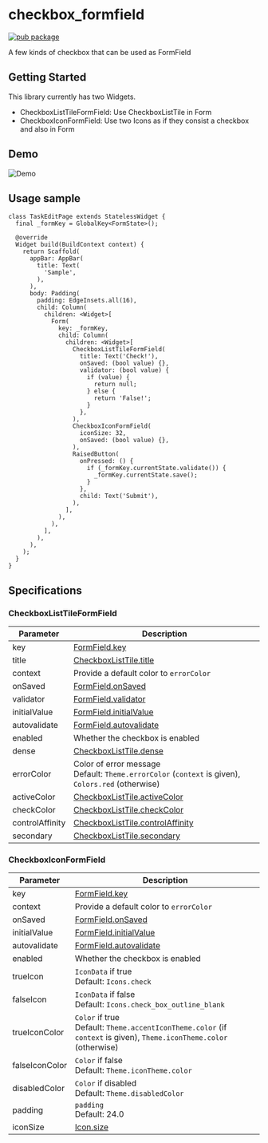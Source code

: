 # checkbox_formfield

[![pub package](https://img.shields.io/pub/v/checkbox_formfield.svg)](https://pub.dev/packages/checkbox_formfield)

A few kinds of checkbox that can be used as FormField

## Getting Started

This library currently has two Widgets.

* CheckboxListTileFormField: Use CheckboxListTile in Form
* CheckboxIconFormField: Use two Icons as if they consist a checkbox and also in Form

## Demo

![Demo](https://raw.githubusercontent.com/wiki/reidha/checkbox_formfield/images/demo.gif)

## Usage sample

```
class TaskEditPage extends StatelessWidget {
  final _formKey = GlobalKey<FormState>();

  @override
  Widget build(BuildContext context) {
    return Scaffold(
      appBar: AppBar(
        title: Text(
          'Sample',
        ),
      ),
      body: Padding(
        padding: EdgeInsets.all(16),
        child: Column(
          children: <Widget>[
            Form(
              key: _formKey,
              child: Column(
                children: <Widget>[
                  CheckboxListTileFormField(
                    title: Text('Check!'),
                    onSaved: (bool value) {},
                    validator: (bool value) {
                      if (value) {
                        return null;
                      } else {
                        return 'False!';
                      }
                    },
                  ),
                  CheckboxIconFormField(
                    iconSize: 32,
                    onSaved: (bool value) {},
                  ),
                  RaisedButton(
                    onPressed: () {
                      if (_formKey.currentState.validate()) {
                        _formKey.currentState.save();
                      }
                    },
                    child: Text('Submit'),
                  ),
                ],
              ),
            ),
          ],
        ),
      ),
    );
  }
}
```

## Specifications

### CheckboxListTileFormField

|Parameter|Description|
|----|----|
|key|[FormField.key](https://api.flutter.dev/flutter/widgets/FormField/key.html)|
|title|[CheckboxListTile.title](https://api.flutter.dev/flutter/material/CheckboxListTile/title.html)|
|context|Provide a default color to `errorColor`|
|onSaved|[FormField.onSaved](https://api.flutter.dev/flutter/widgets/FormField/onSaved.html)|
|validator|[FormField.validator](https://api.flutter.dev/flutter/widgets/FormField/validator.html)|
|initialValue|[FormField.initialValue](https://api.flutter.dev/flutter/widgets/FormField/initialValue.html)|
|autovalidate|[FormField.autovalidate](https://api.flutter.dev/flutter/widgets/FormField/autovalidate.html)|
|enabled|Whether the checkbox is enabled|
|dense|[CheckboxListTile.dense](https://api.flutter.dev/flutter/material/CheckboxListTile/dense.html)|
|errorColor|Color of error message<br> Default: `Theme.errorColor` (`context` is given), `Colors.red` (otherwise)|
|activeColor|[CheckboxListTile.activeColor](https://api.flutter.dev/flutter/material/CheckboxListTile/activeColor.html)|
|checkColor|[CheckboxListTile.checkColor](https://api.flutter.dev/flutter/material/CheckboxListTile/checkColor.html)|
|controlAffinity|[CheckboxListTile.controlAffinity](https://api.flutter.dev/flutter/material/CheckboxListTile/controlAffinity.html)|
|secondary|[CheckboxListTile.secondary](https://api.flutter.dev/flutter/material/CheckboxListTile/secondary.html)|

### CheckboxIconFormField

|Parameter|Description|
|----|----|
|key|[FormField.key](https://api.flutter.dev/flutter/widgets/FormField/key.html)|
|context|Provide a default color to `errorColor`|
|onSaved|[FormField.onSaved](https://api.flutter.dev/flutter/widgets/FormField/onSaved.html)|
|initialValue|[FormField.initialValue](https://api.flutter.dev/flutter/widgets/FormField/initialValue.html)|
|autovalidate|[FormField.autovalidate](https://api.flutter.dev/flutter/widgets/FormField/autovalidate.html)|
|enabled|Whether the checkbox is enabled|
|trueIcon|`IconData` if true <br> Default: `Icons.check`|
|falseIcon|`IconData` if false <br> Default: `Icons.check_box_outline_blank`|
|trueIconColor|`Color` if true <br> Default: `Theme.accentIconTheme.color` (if `context` is given), `Theme.iconTheme.color` (otherwise)|
|falseIconColor|`Color` if false <br> Default: `Theme.iconTheme.color`|
|disabledColor|`Color` if disabled <br> Default: `Theme.disabledColor`|
|padding|`padding`<br> Default: 24.0|
|iconSize|[Icon.size](https://api.flutter.dev/flutter/widgets/Icon/size.html)|
